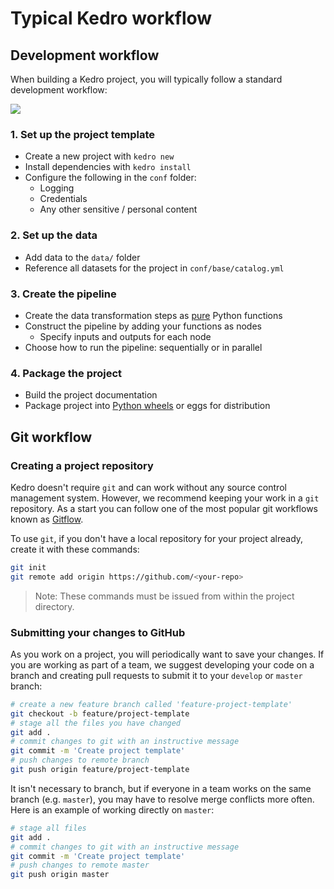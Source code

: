 # Typical Kedro workflow

## Development workflow
When building a Kedro project, you will typically follow a standard development workflow:

![](img/typical_workflow.png)

### 1. Set up the project template

* Create a new project with `kedro new`
* Install dependencies with `kedro install`
* Configure the following in the `conf` folder:
	* Logging
	* Credentials
	* Any other sensitive / personal content

### 2. Set up the data

* Add data to the `data/` folder
* Reference all datasets for the project in `conf/base/catalog.yml`

### 3. Create the pipeline

* Create the data transformation steps as [pure](https://en.wikipedia.org/wiki/Pure_function) Python functions
* Construct the pipeline by adding your functions as nodes
  - Specify inputs and outputs for each node
* Choose how to run the pipeline: sequentially or in parallel

### 4. Package the project

 * Build the project documentation
 * Package project into [Python wheels](https://pythonwheels.com/) or eggs for distribution

## Git workflow

### Creating a project repository

Kedro doesn't require `git` and can work without any source control management system. However, we recommend keeping your work in a `git` repository. As a start you can follow one of the most popular git workflows known as [Gitflow](https://www.atlassian.com/git/tutorials/comparing-workflows/gitflow-workflow).

To use `git`, if you don't have a local repository for your project already, create it with these commands:

```bash
git init
git remote add origin https://github.com/<your-repo>
```

> Note: These commands must be issued from within the project directory.

### Submitting your changes to GitHub

As you work on a project, you will periodically want to save your changes. If you are working as part of a team, we suggest developing your code on a branch and creating pull requests to submit it to your `develop` or `master` branch:

```bash
# create a new feature branch called 'feature-project-template'
git checkout -b feature/project-template
# stage all the files you have changed
git add .
# commit changes to git with an instructive message
git commit -m 'Create project template'
# push changes to remote branch
git push origin feature/project-template
```

It isn't necessary to branch, but if everyone in a team works on the same branch (e.g. `master`), you may have to resolve merge conflicts more often. Here is an example of working directly on `master`:

```bash
# stage all files
git add .
# commit changes to git with an instructive message
git commit -m 'Create project template'
# push changes to remote master
git push origin master
```
